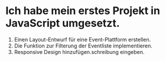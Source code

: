 # Ich habe mein erstes Projekt in JavaScript umgesetzt.

1. Einen Layout-Entwurf für eine Event-Plattform erstellen.
2. Die Funktion zur Filterung der Eventliste implementieren.
3. Responsive Design hinzufügen.schreibung eingeben.
